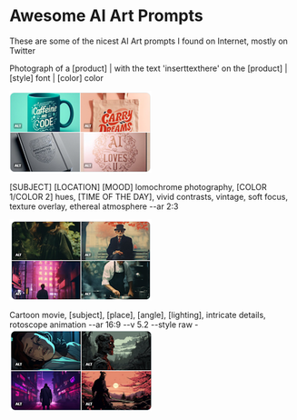 # Awesome AI Art Prompts
These are some of the nicest AI Art prompts I found on Internet, mostly on Twitter

Photograph of a [product] | with the text 'inserttexthere' on the [product] | [style] font | [color] color 

[![Alt text](images/p1.png)](https://twitter.com/techhalla/status/1710215649157398700)

[SUBJECT] [LOCATION] [MOOD] lomochrome photography, [COLOR 1/COLOR 2]  hues, [TIME OF THE DAY], vivid contrasts, vintage, soft focus, texture  overlay, ethereal atmosphere --ar 2:3    

[![Alt text](images/P2.png)](https://twitter.com/Knightama_/status/1710102638942146609)


Cartoon movie, [subject], [place], [angle], [lighting], intricate details, rotoscope animation --ar 16:9 --v 5.2 --style raw -
[![Alt text](images/p3.png)](https://twitter.com/MayorKingAI/status/1709644601101881668)
